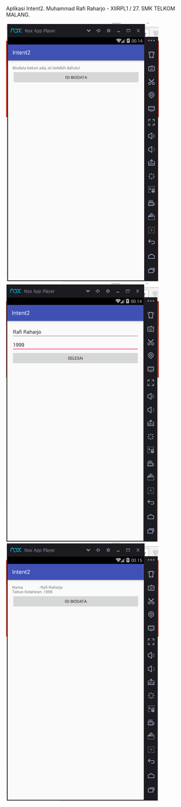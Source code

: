 Aplikasi Intent2. 
Muhammad Rafi Raharjo - XIIRPL1 / 27. 
SMK TELKOM MALANG. 

![Pertama](/Intent21.PNG)
![Kedua](/Intent22.PNG)
![Ketiga](/Intent23.PNG)
